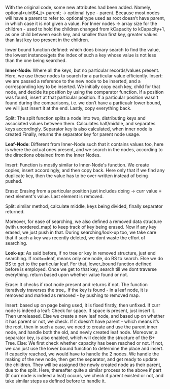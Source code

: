 With the original code, some new attributes had been added. Namely,
optional<uint64_t> parent; -> optional type - parent. Because most nodes will have a parent to refer to. 
optional type used as root doesn’t have parent, in which case it is not given a value.
For Inner nodes -> array size for the children - used to hold the children changed from kCapacity to kCapacity+1, as one child between each key, and smaller than first key, greater values than last key too present in the children.

lower bound function defined: which does binary search to find the value, the lowest instance/gets the index of such a key whose value is not less than the one being searched.

**Inner-Node:** Where all the keys, but no particular records/values present. Here, we use these nodes to search for a particular value efficiently.
Insert: 
we are passed a reference to the new node to be inserted, and a corresponding key to be inserted.  We initially copy each key, child for that node, and decide its position by using the comparator function. If a position was found, insert at that particular position. If a particular position wasn't found during the comparisons, i.e. we don’t have a particualr lower bound, we will just insert it at the end. 
Lastly, copy everything back.

Split: The split function splits a node into two, distributing keys and associated values between them. Calculates half/middle, and separates keys accordingly. Separator key is also calculated, when inner node is created Finally, returns the separator key for parent node usage. 

**Leaf-Node**: Different from Inner-Node such that it contains values too, here is where the actual ones present, and we search in the nodes, according to the directions obtained from the Inner Nodes.

Insert: 
Function is mostly similar to Inner-Node's function. We create copies, insert accordingly, and then copy back. Here only that if we find any duplicate key, then the value has to be over-written instead of being pushed. 

Erase: 
Erasing from a particular position just includes doing -> curr value = next element's value. Last element is removed.

Split: 
similar method, calculate middle, keys being divided, finally separator returned.

Moreover, for ease of searching, we also defined a removed data structure (with unordered_map) to keep track of key being erased. Now if any key erased, we just push in that. During searching/look-up too, we take care that if such a key was recently deleted, we dont waste the effort of searching.

**Look-up:**
As said before, if no tree or key in removed structure, just end searching. 
If root==leaf, means only one node, do BS to search. 
Else we do BS to get to the particular leaf. For that, lower_bound function defined before is employed.
Once we get to that key, search till we dont traverse everything. return based upon whether value found or not. 

Erase: It checks if root node present and returns if not. The function iteratively traverses the tree,. If the key is found - in a leaf node, it is removed and marked as removed - by pushing to removed map. 

Insert: 
based up on page being used, it is fixed firstly, then unfixed. 
If curr node is indeed a leaf:
Check for space. If space is present, just insert it. Then unreleased.
Else we create a new leaf node, and based up on whether it has parent or not, we check.
If it doesn't have parent - which means it’s the root, then in such a case, we need to create and use the parent inner node, and handle both the old, and newly created leaf node. Moreover, a separator key, is also enabled, which will decide the structure of the B+ Tree.
Else: We first check whether capacity has been reached or not. If not, we can just use the lower bound function to determine the place and insert. If capacity reached, we would have to handle the 2 nodes. We handle the making of the new node, then get the separator, and get ready to update the children. They will be assigned the newly created node as their parent, due to the split. Here, thereafter quite a similar process to the above if part (If curr node is indeed a leaf) occurs, we check if parent existed or not, and take similar steps as defined before to handle it.
